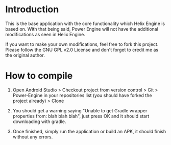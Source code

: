 # Introduction
This is the base application with the core functionality which Helix Engine is based on. With that being said, Power Engine will not have the additional modifications as seen in Helix Engine.

If you want to make your own modifications, feel free to fork this project. Please follow the GNU GPL v2.0 License and don't forget to credit me as the original author.

# How to compile
1) Open Android Studio > Checkout project from version control > Git > Power-Engine in your repositories list (you should have forked the project already) > Clone

2) You should get a warning saying "Unable to get Gradle wrapper properties from: blah blah blah", just press OK and it should start downloading with gradle.

3) Once finished, simply run the application or build an APK, it should finish without any errors.
